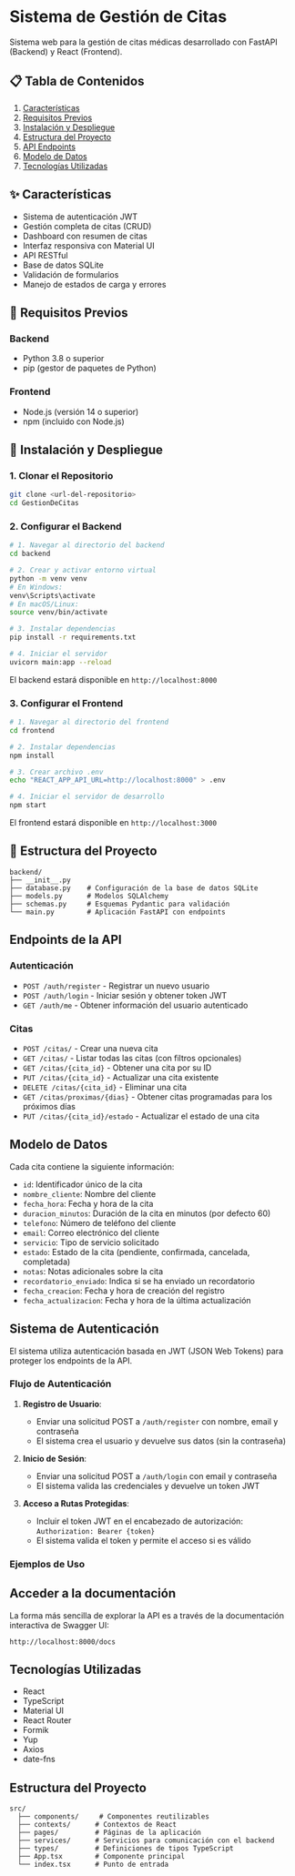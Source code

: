 # Sistema de Gestión de Citas

Sistema web para la gestión de citas médicas desarrollado con FastAPI (Backend) y React (Frontend).

## 📋 Tabla de Contenidos
1. [Características](#características)
2. [Requisitos Previos](#requisitos-previos)
3. [Instalación y Despliegue](#instalación-y-despliegue)
4. [Estructura del Proyecto](#estructura-del-proyecto)
5. [API Endpoints](#api-endpoints)
6. [Modelo de Datos](#modelo-de-datos)
7. [Tecnologías Utilizadas](#tecnologías-utilizadas)

## ✨ Características
- Sistema de autenticación JWT
- Gestión completa de citas (CRUD)
- Dashboard con resumen de citas
- Interfaz responsiva con Material UI
- API RESTful
- Base de datos SQLite
- Validación de formularios
- Manejo de estados de carga y errores

## 🔧 Requisitos Previos

### Backend
- Python 3.8 o superior
- pip (gestor de paquetes de Python)

### Frontend
- Node.js (versión 14 o superior)
- npm (incluido con Node.js)

## 🚀 Instalación y Despliegue

### 1. Clonar el Repositorio
```bash
git clone <url-del-repositorio>
cd GestionDeCitas
```

### 2. Configurar el Backend
```bash
# 1. Navegar al directorio del backend
cd backend

# 2. Crear y activar entorno virtual
python -m venv venv
# En Windows:
venv\Scripts\activate
# En macOS/Linux:
source venv/bin/activate

# 3. Instalar dependencias
pip install -r requirements.txt

# 4. Iniciar el servidor
uvicorn main:app --reload
```
El backend estará disponible en `http://localhost:8000`

### 3. Configurar el Frontend
```bash
# 1. Navegar al directorio del frontend
cd frontend

# 2. Instalar dependencias
npm install

# 3. Crear archivo .env
echo "REACT_APP_API_URL=http://localhost:8000" > .env

# 4. Iniciar el servidor de desarrollo
npm start
```
El frontend estará disponible en `http://localhost:3000`

## 📁 Estructura del Proyecto

```
backend/
├── __init__.py
├── database.py    # Configuración de la base de datos SQLite
├── models.py      # Modelos SQLAlchemy
├── schemas.py     # Esquemas Pydantic para validación
└── main.py        # Aplicación FastAPI con endpoints
```

## Endpoints de la API

### Autenticación

- `POST /auth/register` - Registrar un nuevo usuario
- `POST /auth/login` - Iniciar sesión y obtener token JWT
- `GET /auth/me` - Obtener información del usuario autenticado

### Citas

- `POST /citas/` - Crear una nueva cita
- `GET /citas/` - Listar todas las citas (con filtros opcionales)
- `GET /citas/{cita_id}` - Obtener una cita por su ID
- `PUT /citas/{cita_id}` - Actualizar una cita existente
- `DELETE /citas/{cita_id}` - Eliminar una cita
- `GET /citas/proximas/{dias}` - Obtener citas programadas para los próximos días
- `PUT /citas/{cita_id}/estado` - Actualizar el estado de una cita

## Modelo de Datos

Cada cita contiene la siguiente información:

- `id`: Identificador único de la cita
- `nombre_cliente`: Nombre del cliente
- `fecha_hora`: Fecha y hora de la cita
- `duracion_minutos`: Duración de la cita en minutos (por defecto 60)
- `telefono`: Número de teléfono del cliente
- `email`: Correo electrónico del cliente
- `servicio`: Tipo de servicio solicitado
- `estado`: Estado de la cita (pendiente, confirmada, cancelada, completada)
- `notas`: Notas adicionales sobre la cita
- `recordatorio_enviado`: Indica si se ha enviado un recordatorio
- `fecha_creacion`: Fecha y hora de creación del registro
- `fecha_actualizacion`: Fecha y hora de la última actualización

## Sistema de Autenticación

El sistema utiliza autenticación basada en JWT (JSON Web Tokens) para proteger los endpoints de la API.

### Flujo de Autenticación

1. **Registro de Usuario**:
   - Enviar una solicitud POST a `/auth/register` con nombre, email y contraseña
   - El sistema crea el usuario y devuelve sus datos (sin la contraseña)

2. **Inicio de Sesión**:
   - Enviar una solicitud POST a `/auth/login` con email y contraseña
   - El sistema valida las credenciales y devuelve un token JWT

3. **Acceso a Rutas Protegidas**:
   - Incluir el token JWT en el encabezado de autorización: `Authorization: Bearer {token}`
   - El sistema valida el token y permite el acceso si es válido

### Ejemplos de Uso

## Acceder a la documentación

La forma más sencilla de explorar la API es a través de la documentación interactiva de Swagger UI:

```
http://localhost:8000/docs
```

## Tecnologías Utilizadas

- React
- TypeScript
- Material UI
- React Router
- Formik
- Yup
- Axios
- date-fns

## Estructura del Proyecto

```
src/
  ├── components/     # Componentes reutilizables
  ├── contexts/      # Contextos de React
  ├── pages/         # Páginas de la aplicación
  ├── services/      # Servicios para comunicación con el backend
  ├── types/         # Definiciones de tipos TypeScript
  ├── App.tsx        # Componente principal
  └── index.tsx      # Punto de entrada
```
